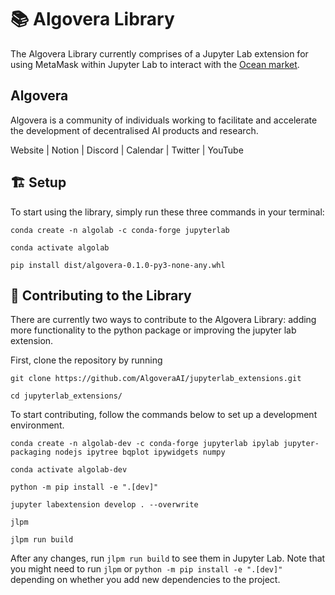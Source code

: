 # 📚 Algovera Library 

The Algovera Library currently comprises of a Jupyter Lab extension for using MetaMask within Jupyter Lab to interact with the [Ocean market](https://market.oceanprotocol.com/).

## Algovera
Algovera is a community of individuals working to facilitate and accelerate the development of decentralised AI products and research.

Website | Notion | Discord | Calendar | Twitter | YouTube

## 🏗 Setup

To start using the library, simply run these three commands in your terminal:

```
conda create -n algolab -c conda-forge jupyterlab

conda activate algolab

pip install dist/algovera-0.1.0-py3-none-any.whl

```

## 🚧 Contributing to the Library

There are currently two ways to contribute to the Algovera Library: adding more functionality to the python package or improving the jupyter lab extension.

First, clone the repository by running
```
git clone https://github.com/AlgoveraAI/jupyterlab_extensions.git

cd jupyterlab_extensions/
```

To start contributing, follow the commands below to set up a development environment.

```
conda create -n algolab-dev -c conda-forge jupyterlab ipylab jupyter-packaging nodejs ipytree bqplot ipywidgets numpy

conda activate algolab-dev

python -m pip install -e ".[dev]"

jupyter labextension develop . --overwrite

jlpm

jlpm run build
```

After any changes, run `jlpm run build` to see them in Jupyter Lab. Note that you might need to run `jlpm` or `python -m pip install -e ".[dev]"` depending on whether you add new dependencies to the project.
